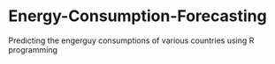 # Energy-Consumption-Forecasting
Predicting the engerguy consumptions of various countries using R programming
